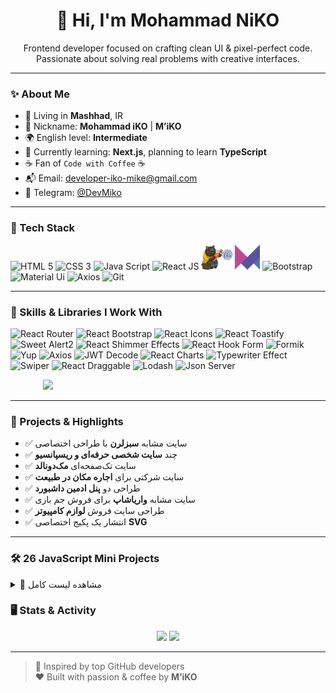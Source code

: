 <h1 align="center">👋 Hi, I'm Mohammad NiKO</h1>
<p align="center">
  Frontend developer focused on crafting clean UI & pixel-perfect code. Passionate about solving real problems with creative interfaces.
</p>

---

### ✨ About Me

- 📍 Living in **Mashhad**, IR
- 💬 Nickname: **Mohammad iKO** | **M’iKO**  
- 🌍 English level: **Intermediate**  
- 🚀 Currently learning: **Next.js**, planning to learn **TypeScript**  
- ☕ Fan of `Code with Coffee` ☕  
- 📬 Email: [developer-iko-mike@gmail.com](mailto:developer-iko-mike@gmail.com)  
- 💬 Telegram: [@DevMiko](https://t.me/DevMiko)  

---

### 🔧 Tech Stack

<p align="left">
  <img src="https://cdn.jsdelivr.net/gh/devicons/devicon/icons/html5/html5-original.svg" width="40" title="HTML 5" />
  <img src="https://cdn.jsdelivr.net/gh/devicons/devicon/icons/css3/css3-original.svg" width="40" title="CSS 3" />
  <img src="https://cdn.jsdelivr.net/gh/devicons/devicon/icons/javascript/javascript-original.svg" width="40" title="Java Script" />
  <img src="https://cdn.jsdelivr.net/gh/devicons/devicon/icons/react/react-original.svg" width="40" title="React JS" />
  <img src="./zustand.png" width="50" title="Zustand" />
  <img src="./framerMotion.png" width="40" title="Framer Motion" />
  <img src="https://cdn.jsdelivr.net/gh/devicons/devicon/icons/bootstrap/bootstrap-original.svg" width="40" title="Bootstrap" />
  <img src="https://cdn.jsdelivr.net/gh/devicons/devicon/icons/materialui/materialui-original.svg" width="40" title="Material Ui" />
  <img src="https://cdn.jsdelivr.net/gh/devicons/devicon/icons/axios/axios-plain.svg" width="40" title="Axios" />
  <img src="https://cdn.jsdelivr.net/gh/devicons/devicon/icons/git/git-original.svg" width="40" title="Git" />
</p>

---

### 🎯 Skills & Libraries I Work With

<p align="left"> <img src="https://img.shields.io/badge/react_router-CA4245?style=for-the-badge&logo=react-router&logoColor=white" title="React Router" /> <img src="https://img.shields.io/badge/react_bootstrap-7952B3?style=for-the-badge&logo=bootstrap&logoColor=white" title="React Bootstrap" /> <img src="https://img.shields.io/badge/react_icons-61DAFB?style=for-the-badge&logo=react&logoColor=white" title="React Icons" /> <img src="https://img.shields.io/badge/react_toastify-4CAF50?style=for-the-badge&logo=react&logoColor=white" title="React Toastify" /> <img src="https://img.shields.io/badge/sweetalert2-FF5C5C?style=for-the-badge&logo=sweetalert2&logoColor=white" title="Sweet Alert2" /> <img src="https://img.shields.io/badge/react_shimmer_Effects-8E44AD?style=for-the-badge&logo=react&logoColor=white" title="React Shimmer Effects" /> <img src="https://img.shields.io/badge/react_hook_form-EC5990?style=for-the-badge&logo=reacthookform&logoColor=white" title="React Hook Form" /> <img src="https://img.shields.io/badge/formik-000000?style=for-the-badge&logo=formik&logoColor=white" title="Formik" /> <img src="https://img.shields.io/badge/yup-4B5563?style=for-the-badge&logo=yup&logoColor=white" title="Yup" /> <img src="https://img.shields.io/badge/axios-5A29E4?style=for-the-badge&logo=axios&logoColor=white" title="Axios" /> <img src="https://img.shields.io/badge/jwt_decode-000000?style=for-the-badge&logo=jsonwebtokens&logoColor=white" title="JWT Decode" /> <img src="https://img.shields.io/badge/recharts-FF6384?style=for-the-badge&logo=recharts&logoColor=white" title="React Charts" /> <img src="https://img.shields.io/badge/typewriter_effect-000000?style=for-the-badge&logo=typewriter&logoColor=white" title="Typewriter Effect" /> <img src="https://img.shields.io/badge/swiper-6332F6?style=for-the-badge&logo=swiper&logoColor=white" title="Swiper" /> <img src="https://img.shields.io/badge/react_draggable-FFC300?style=for-the-badge&logo=react&logoColor=black" title="React Draggable" /> <img src="https://img.shields.io/badge/lodash-3492FF?style=for-the-badge&logo=lodash&logoColor=white" title="Lodash" /> <img src="https://img.shields.io/badge/json_server-000000?style=for-the-badge&logo=json&logoColor=white" title="Json Server" /> </p>

<p align="center">
  <img src="/typing.gif" style="min-width: 400px; max-width: 100%;" />
</p>

---

### 🧠 Projects & Highlights

- ✅ سایت مشابه **سبزلرن** با طراحی اختصاصی  
- ✅ چند **سایت شخصی حرفه‌ای و ریسپانسیو**  
- ✅ سایت تک‌صفحه‌ای **مک‌دونالد**  
- ✅ سایت شرکتی برای **اجاره مکان در طبیعت**  
- ✅ طراحی دو **پنل ادمین داشبورد**  
- ✅ سایت مشابه **واریاشاپ** برای فروش جم بازی  
- ✅ طراحی سایت فروش **لوازم کامپیوتر**  
- ✅ انتشار یک پکیج اختصاصی **SVG**

---

### 🛠 26 JavaScript Mini Projects

<details>
<summary>📂 مشاهده لیست کامل</summary>

```

1. AboutKey         10. LoadingBeforeSite    19. Profile
2. BookList         11. MakeLorem            20. Random-BG
3. BoxRandomImage   12. multiplay            21. RegEx
4. BuyTickets       13. MusicPlayer          22. RightClickMenu
5. Convert-C-To-F   14. MusicPlayer2         23. SearchBoxCoustomTitle
6. GetUsersRandom   15. NoteApp              24. ShoesShop
7. InputMaxLengh    16. NoteApp2             25. ThemeSwitcher
8. KeyBoard         17. Pageitions           26. TodoList
9. LightRange       18. PasswordToggle

```

</details>

### 🖥 Stats & Activity

<p align="center">
  <img src="https://github-readme-stats.vercel.app/api?username=developer-iko-mike&show_icons=true&theme=radical" width="450" />
  <img src="https://github-readme-stats.vercel.app/api/top-langs/?username=developer-iko-mike&layout=compact&theme=radical" width="350" />
</p>

---

> 🧠 Inspired by top GitHub developers  
> ❤️ Built with passion & coffee by **M’iKO**
